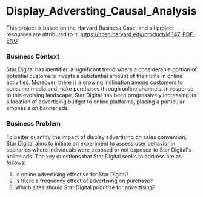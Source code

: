 # Display_Adversting_Causal_Analysis

This project is based on the Harvard Business Case, and all project resources are attributed to it.
https://hbsp.harvard.edu/product/M347-PDF-ENG

### Business Context
Star Digital has identified a significant trend where a considerable portion of potential customers invests a substantial amount of their time in online activities. Moreover, there is a growing inclination among customers to consume media and make purchases through online channels. In response to this evolving landscape, Star Digital has been progressively increasing its allocation of advertising budget to online platforms, placing a particular emphasis on banner ads.

### Business Problem
To better quantify the impact of display advertising on sales conversion, Star Digital aims to initiate an experiment to assess user behavior in scenarios where individuals were exposed or not exposed to Star Digital's online ads. The key questions that Star Digital seeks to address are as follows:

1. Is online advertising effective for Star Digital?
2. Is there a frequency effect of advertising on purchase?
3. Which sites should Star Digital prioritize for advertising?
